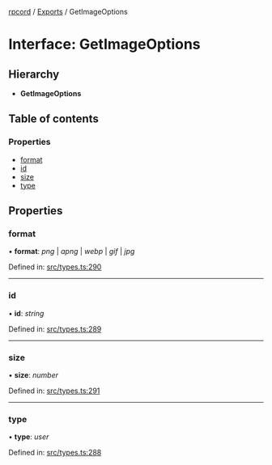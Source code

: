 [rpcord](../README.md) / [Exports](../modules.md) / GetImageOptions

# Interface: GetImageOptions

## Hierarchy

* **GetImageOptions**

## Table of contents

### Properties

- [format](getimageoptions.md#format)
- [id](getimageoptions.md#id)
- [size](getimageoptions.md#size)
- [type](getimageoptions.md#type)

## Properties

### format

• **format**: *png* \| *apng* \| *webp* \| *gif* \| *jpg*

Defined in: [src/types.ts:290](https://github.com/DjDeveloperr/RPCord/blob/a435209/src/types.ts#L290)

___

### id

• **id**: *string*

Defined in: [src/types.ts:289](https://github.com/DjDeveloperr/RPCord/blob/a435209/src/types.ts#L289)

___

### size

• **size**: *number*

Defined in: [src/types.ts:291](https://github.com/DjDeveloperr/RPCord/blob/a435209/src/types.ts#L291)

___

### type

• **type**: *user*

Defined in: [src/types.ts:288](https://github.com/DjDeveloperr/RPCord/blob/a435209/src/types.ts#L288)
